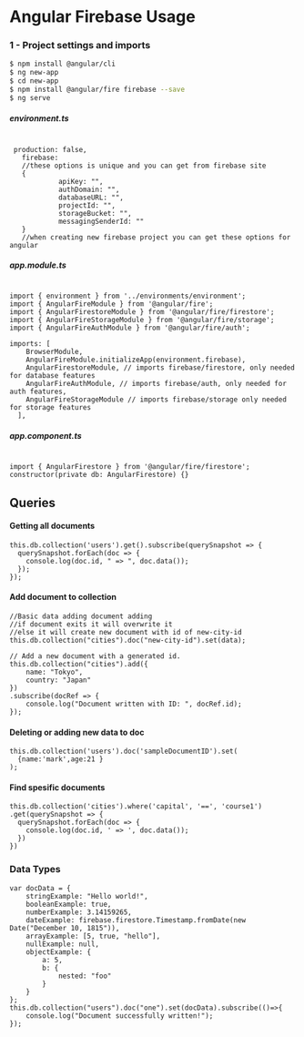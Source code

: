 # Angular Firebase Usage
### 1 - Project settings and imports
```sh
$ npm install @angular/cli
$ ng new-app
$ cd new-app
$ npm install @angular/fire firebase --save
$ ng serve
```
##### environment.ts
#

     production: false,
       firebase: 
       //these options is unique and you can get from firebase site
       {
                apiKey: "",
                authDomain: "",
                databaseURL: "",
                projectId: "",
                storageBucket: "",
                messagingSenderId: ""
       }
       //when creating new firebase project you can get these options for angular
   
##### app.module.ts
#
    import { environment } from '../environments/environment';
    import { AngularFireModule } from '@angular/fire';
    import { AngularFirestoreModule } from '@angular/fire/firestore';
    import { AngularFireStorageModule } from '@angular/fire/storage';
    import { AngularFireAuthModule } from '@angular/fire/auth';
    
    imports: [
        BrowserModule,
        AngularFireModule.initializeApp(environment.firebase),
        AngularFirestoreModule, // imports firebase/firestore, only needed for database features
        AngularFireAuthModule, // imports firebase/auth, only needed for auth features,
        AngularFireStorageModule // imports firebase/storage only needed for storage features
      ],
       
##### app.component.ts
#
    import { AngularFirestore } from '@angular/fire/firestore';
    constructor(private db: AngularFirestore) {}
## Queries
#### Getting all documents
    this.db.collection('users').get().subscribe(querySnapshot => {
      querySnapshot.forEach(doc => {
        console.log(doc.id, " => ", doc.data());
      });
    }); 
#### Add document to collection
    //Basic data adding document adding
    //if document exits it will overwrite it 
    //else it will create new document with id of new-city-id
    this.db.collection("cities").doc("new-city-id").set(data);
    
    // Add a new document with a generated id.
    this.db.collection("cities").add({
        name: "Tokyo",
        country: "Japan"
    })
    .subscribe(docRef => {
        console.log("Document written with ID: ", docRef.id);
    });
#### Deleting or adding new data to doc
    this.db.collection('users').doc('sampleDocumentID').set(
      {name:'mark',age:21 }    
    );
#### Find spesific documents
    this.db.collection('cities').where('capital', '==', 'course1')
    .get(querySnapshot => {
      querySnapshot.forEach(doc => {
        console.log(doc.id, ' => ', doc.data());
      })
    })
### Data Types
    var docData = {
        stringExample: "Hello world!",
        booleanExample: true,
        numberExample: 3.14159265,
        dateExample: firebase.firestore.Timestamp.fromDate(new Date("December 10, 1815")),
        arrayExample: [5, true, "hello"],
        nullExample: null,
        objectExample: {
            a: 5,
            b: {
                nested: "foo"
            }
        }
    };
    this.db.collection("users").doc("one").set(docData).subscribe(()=>{
        console.log("Document successfully written!");
    });


